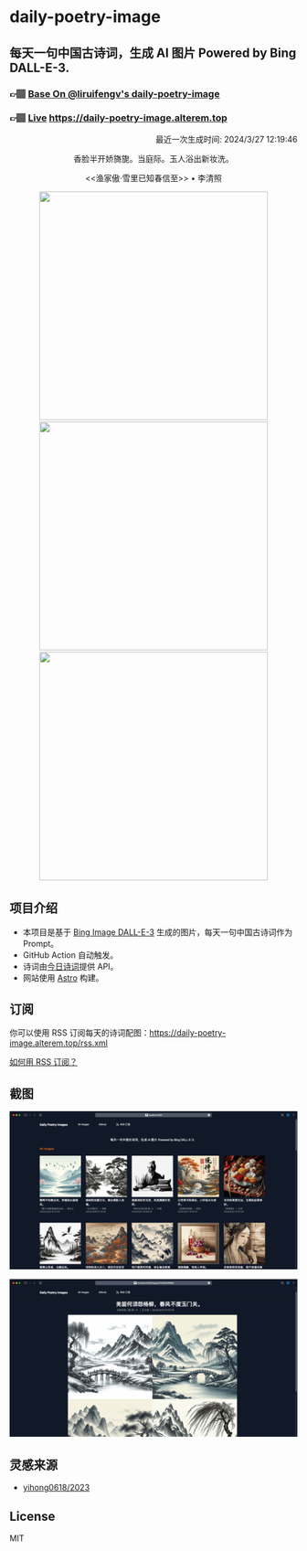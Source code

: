 
# daily-poetry-image

## 每天一句中国古诗词，生成 AI 图片 Powered by Bing DALL-E-3.

### 👉🏽 [Base On @liruifengv's daily-poetry-image](https://github.com/liruifengv/daily-poetry-image)

### 👉🏽 [Live](https://daily-poetry-image.alterem.top/) https://daily-poetry-image.alterem.top

<p align="right">
  最近一次生成时间: 2024/3/27 12:19:46
</p>
<p align="center">
香脸半开娇旖旎。当庭际。玉人浴出新妆洗。
</p>
<p align="center">
<<渔家傲·雪里已知春信至>> • 李清照
</p>
<p align="center">
<img src="https://tse1.mm.bing.net/th/id/OIG3.p3Koc.aX_v11TzJj5yTF" height="400" width="400" />
<img src="https://tse3.mm.bing.net/th/id/OIG3.LFBUKQlzzRQ1e8XFR5ad" height="400" width="400" />
<img src="https://tse1.mm.bing.net/th/id/OIG3.Q4IhrsMtnw3zTC2QbB_w" height="400" width="400" />
</p>

## 项目介绍

-   本项目是基于 [Bing Image DALL-E-3](https://www.bing.com/images/create) 生成的图片，每天一句中国古诗词作为 Prompt。
-   GitHub Action 自动触发。
-   诗词由[今日诗词](https://www.jinrishici.com/)提供 API。
-   网站使用 [Astro](https://astro.build) 构建。

## 订阅

你可以使用 RSS 订阅每天的诗词配图：https://daily-poetry-image.alterem.top/rss.xml

[如何用 RSS 订阅？](https://zhuanlan.zhihu.com/p/55026716)

## 截图

![图片列表](./screenshots/Snipaste_2023-12-28_21-00-26.png)

![图片详情](./screenshots/Snipaste_2023-12-28_21-00-53.png)

## 灵感来源

-   [yihong0618/2023](https://github.com/yihong0618/2023)

## License

MIT
